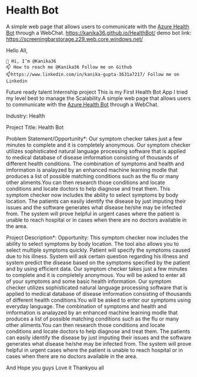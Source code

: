 # Health Bot

A simple web page that allows users to communicate with the [Azure Health Bot](https://azure.microsoft.com/en-us/services/bot-services/health-bot/) through a WebChat.
https://kanika36.github.io/HealthBot/ 
demo bot link: https://screeningbarstorage.z29.web.core.windows.net/

Hello All,

    👋 Hi, I’m @Kanika36 
    📫 How to reach me @Kanika36 Follow me on Github
    📫https://www.linkedin.com/in/kanika-gupta-3631a7217/ Follow me on Linkedin


Future ready talent Internship project
This is my First Health Bot App I tried my level best to manage the Scalability.A simple web page that allows users to communicate with the [Azure Health Bot](https://azure.microsoft.com/en-us/services/bot-services/health-bot/) through a WebChat.

Industry:
Health

Project Title:
Health Bot

Problem Statement/Opportunity*:
Our symptom checker takes just a few minutes to complete and it is completely anonymous.
Our symptom checker utilizes sophisticated natural language processing software that is applied to medical database of disease imformation consisting of thousands of different health conditions.
The combination of symptoms and health and imformation is analayzed by an enhanced machine learning modle that produces a list of possible matching conditions such as the flu or many other aliments.You can then research those conditions and locate conditions and locate doctors to help diagnose and treat them.
This symptom checker now includes the ability to select symptoms by body location.
The patients can easily identify the disease by just imputing their issues and the software generates what disease he/she may be infected from. 
The system will prove helpful in urgent cases where the patient is unable to reach hospital or in cases when there are no 
doctors available in the area.


Project Description*:
Opportunity: This symptom checker now includes the ability to select symptoms by body location. The tool also allows you to select multiple symptoms quickly. Patient will specify the symptoms caused due to his illness. System will ask certain question regarding his illness and system predict the disease based on the symptoms specified by the patient and by using efficient data. Our symptom checker takes just a few minutes to complete and it is completely anonymous. You will be asked to enter all of your symptoms and some basic health information. Our symptom checker utilizes sophisticated natural language processing software that is applied to medical database of disease imformation consisting of thousands of different health conditions.You will be asked to enter our symptoms using everyday language. The combination of symptoms and health and imformation is analayzed by an enhanced machine learning modle that produces a list of possible matching conditions such as the flu or many other aliments.You can then research those conditions and locate conditions and locate doctors to help diagnose and treat them. The patients can easily identify the disease by just imputing their issues and the software generates what disease he/she may be infected from. The system will prove helpful in urgent cases where the patient is unable to reach hospital or in cases when there are no doctors available in the area.


And Hope you guys Love it
Thankyou all 
